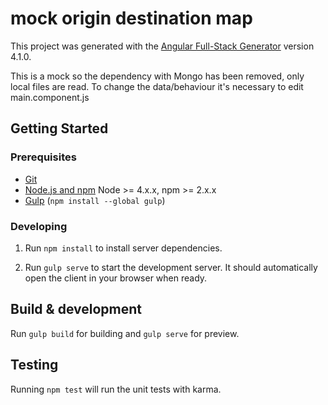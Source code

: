 # mock origin destination map

This project was generated with the [Angular Full-Stack Generator](https://github.com/DaftMonk/generator-angular-fullstack) version 4.1.0.

This is a mock so the dependency with Mongo has been removed, only local files are read.
To change the data/behaviour it's necessary to edit main.component.js

## Getting Started

### Prerequisites

- [Git](https://git-scm.com/)
- [Node.js and npm](nodejs.org) Node >= 4.x.x, npm >= 2.x.x
- [Gulp](http://gulpjs.com/) (`npm install --global gulp`)

### Developing

1. Run `npm install` to install server dependencies.

2. Run `gulp serve` to start the development server. It should automatically open the client in your browser when ready.

## Build & development

Run `gulp build` for building and `gulp serve` for preview.

## Testing

Running `npm test` will run the unit tests with karma.
